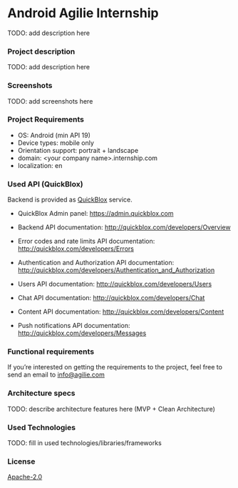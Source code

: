 # Android Agilie Internship

TODO: add description here

### Project description

TODO: add description here

### Screenshots

TODO: add screenshots here

### Project Requirements

- OS: Android (min API 19)
- Device types: mobile only
- Orientation support: portrait + landscape
- domain: \<your company name>.internship.com
- localization: en

### Used API (QuickBlox)

Backend is provided as [QuickBlox](https://quickblox.com) service. 

* QuickBlox Admin panel:
https://admin.quickblox.com

* Backend API documentation: 
http://quickblox.com/developers/Overview

* Error codes and rate limits API documentation:
http://quickblox.com/developers/Errors

* Authentication and Authorization API documentation:
http://quickblox.com/developers/Authentication_and_Authorization

* Users API documentation:
http://quickblox.com/developers/Users

* Chat API documentation:
http://quickblox.com/developers/Chat

* Content API documentation:
http://quickblox.com/developers/Content

* Push notifications API documentation:
http://quickblox.com/developers/Messages

### Functional requirements

If you’re interested on getting the requirements to the project, feel free to send an email to info@agilie.com

### Architecture specs

TODO: describe architecture features here (MVP + Clean Architecture)

### Used Technologies

TODO: fill in used technologies/libraries/frameworks

### License

[Apache-2.0](https://github.com/ukevgen/BizareChat/blob/master/LICENSE.txt)
